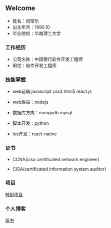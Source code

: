 ## Welcome 

- 姓名：祝常乐
- 出生年月：1990.10
- 毕业院校：华南理工大学

### 工作经历

- 公司名称：中国银行软件开发工程师
- 职位：软件开发工程师

### 技能掌握



- web前端:javascript css3 html5 react.js

- web后端：nodejs

- 数据库方向：mongodb mysql

- 脚本开发：python

- ios开发：react-native





### 证书

- CCNA(ciso certificated network engineer)

- CISA(certificated information system auditor)

### 项目

[转到项目](https://github.com/jszcl).

### 个人博客

[简书](http://www.jianshu.com/u/358437f5963c)
